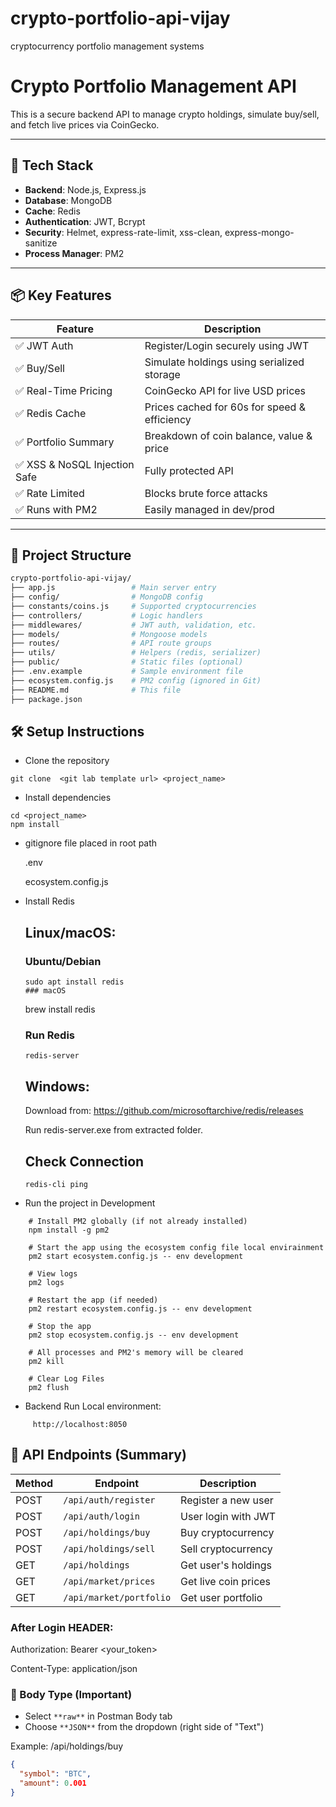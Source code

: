 # crypto-portfolio-api-vijay
cryptocurrency portfolio management systems

# Crypto Portfolio Management API

This is a secure backend API to manage crypto holdings, simulate buy/sell, and fetch live prices via CoinGecko.

---

## 🧰 Tech Stack

- **Backend**: Node.js, Express.js
- **Database**: MongoDB
- **Cache**: Redis
- **Authentication**: JWT, Bcrypt
- **Security**: Helmet, express-rate-limit, xss-clean, express-mongo-sanitize
- **Process Manager**: PM2

---

## 📦 Key Features

| Feature | Description |
|--------|-------------|
| ✅ JWT Auth | Register/Login securely using JWT |
| ✅ Buy/Sell | Simulate holdings using serialized storage |
| ✅ Real-Time Pricing | CoinGecko API for live USD prices |
| ✅ Redis Cache | Prices cached for 60s for speed & efficiency |
| ✅ Portfolio Summary | Breakdown of coin balance, value & price |
| ✅ XSS & NoSQL Injection Safe | Fully protected API |
| ✅ Rate Limited | Blocks brute force attacks |
| ✅ Runs with PM2 | Easily managed in dev/prod |

---

## 📁 Project Structure
```bash
crypto-portfolio-api-vijay/
├── app.js                 # Main server entry
├── config/                # MongoDB config
├── constants/coins.js     # Supported cryptocurrencies
├── controllers/           # Logic handlers
├── middlewares/           # JWT auth, validation, etc.
├── models/                # Mongoose models
├── routes/                # API route groups
├── utils/                 # Helpers (redis, serializer)
├── public/                # Static files (optional)
├── .env.example           # Sample environment file
├── ecosystem.config.js    # PM2 config (ignored in Git)
├── README.md              # This file
├── package.json

```



## 🛠 Setup Instructions

- Clone the repository
```
git clone  <git lab template url> <project_name>
```

- Install dependencies
```
cd <project_name>
npm install
```

- gitignore file placed in root path

    .env

    ecosystem.config.js

- Install Redis 

    ## Linux/macOS:

    ### Ubuntu/Debian
    ```
    sudo apt install redis  
    ### macOS
    ```
    brew install redis
    ### Run Redis
    ```
    redis-server               
    ```

    ## Windows:
    Download from: https://github.com/microsoftarchive/redis/releases

    Run redis-server.exe from extracted folder.

    ## Check Connection
    ```
    redis-cli ping
  ```  

- Run the project in Development
```
    # Install PM2 globally (if not already installed)
    npm install -g pm2

    # Start the app using the ecosystem config file local envirainment
    pm2 start ecosystem.config.js -- env development

    # View logs
    pm2 logs

    # Restart the app (if needed)
    pm2 restart ecosystem.config.js -- env development

    # Stop the app
    pm2 stop ecosystem.config.js -- env development

    # All processes and PM2's memory will be cleared
    pm2 kill

    # Clear Log Files
    pm2 flush

```
- Backend Run Local environment:
```
     http://localhost:8050
```

## 🔗 API Endpoints (Summary)

| Method | Endpoint                 | Description             |
|--------|--------------------------|-------------------------|
| POST   | `/api/auth/register`     | Register a new user     |
| POST   | `/api/auth/login`        | User login with JWT     |
| POST   | `/api/holdings/buy`      | Buy cryptocurrency      |
| POST   | `/api/holdings/sell`     | Sell cryptocurrency     |
| GET    | `/api/holdings`          | Get user's holdings     |
| GET    | `/api/market/prices`     | Get live coin prices    |
| GET    | `/api/market/portfolio`  | Get user portfolio      |


### After Login HEADER:
Authorization: Bearer <your_token>

Content-Type: application/json

### 🧪 Body Type (Important)

- Select `**raw**` in Postman Body tab
- Choose `**JSON**` from the dropdown (right side of "Text")

Example:  /api/holdings/buy

```json
{
  "symbol": "BTC",
  "amount": 0.001
}

